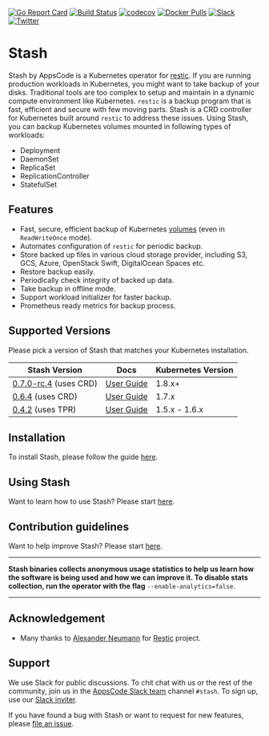 [![Go Report Card](https://goreportcard.com/badge/github.com/appscode/stash)](https://goreportcard.com/report/github.com/appscode/stash)
[![Build Status](https://travis-ci.org/appscode/stash.svg?branch=master)](https://travis-ci.org/appscode/stash)
[![codecov](https://codecov.io/gh/appscode/stash/branch/master/graph/badge.svg)](https://codecov.io/gh/appscode/stash)
[![Docker Pulls](https://img.shields.io/docker/pulls/appscode/stash.svg)](https://hub.docker.com/r/appscode/stash/)
[![Slack](https://slack.appscode.com/badge.svg)](https://slack.appscode.com)
[![Twitter](https://img.shields.io/twitter/follow/appscodehq.svg?style=social&logo=twitter&label=Follow)](https://twitter.com/intent/follow?screen_name=AppsCodeHQ)

# Stash
 Stash by AppsCode is a Kubernetes operator for [restic](https://restic.net). If you are running production workloads in Kubernetes, you might want to take backup of your disks. Traditional tools are too complex to setup and maintain in a dynamic compute environment like Kubernetes. `restic` is a backup program that is fast, efficient and secure with few moving parts. Stash is a CRD controller for Kubernetes built around `restic` to address these issues. Using Stash, you can backup Kubernetes volumes mounted in following types of workloads:
- Deployment
- DaemonSet
- ReplicaSet
- ReplicationController
- StatefulSet

## Features
 - Fast, secure, efficient backup of Kubernetes [volumes](https://kubernetes.io/docs/concepts/storage/volumes/) (even in `ReadWriteOnce` mode).
 - Automates configuration of `restic` for periodic backup.
 - Store backed up files in various cloud storage provider, including S3, GCS, Azure, OpenStack Swift, DigitalOcean Spaces etc.
 - Restore backup easily.
 - Periodically check integrity of backed up data.
 - Take backup in offline mode.
 - Support workload initializer for faster backup.
 - Prometheus ready metrics for backup process.

## Supported Versions
Please pick a version of Stash that matches your Kubernetes installation.

| Stash Version                                                                      | Docs                                                            | Kubernetes Version |
|------------------------------------------------------------------------------------|-----------------------------------------------------------------|--------------------|
| [0.7.0-rc.4](https://github.com/appscode/stash/releases/tag/0.7.0-rc.4) (uses CRD) | [User Guide](https://appscode.com/products/stash/0.7.0-rc.4)    | 1.8.x+             |
| [0.6.4](https://github.com/appscode/stash/releases/tag/0.6.4) (uses CRD)           | [User Guide](https://appscode.com/products/stash/0.6.4)         | 1.7.x              |
| [0.4.2](https://github.com/appscode/stash/releases/tag/0.4.2) (uses TPR)           | [User Guide](https://github.com/appscode/stash/tree/0.4.2/docs) | 1.5.x - 1.6.x      |

## Installation

To install Stash, please follow the guide [here](https://appscode.com/products/stash/0.7.0-rc.4/setup/install).

## Using Stash
Want to learn how to use Stash? Please start [here](https://appscode.com/products/stash/0.7.0-rc.4).

## Contribution guidelines
Want to help improve Stash? Please start [here](https://appscode.com/products/stash/0.7.0-rc.4/welcome/contributing).

---

**Stash binaries collects anonymous usage statistics to help us learn how the software is being used and how we can improve it. To disable stats collection, run the operator with the flag** `--enable-analytics=false`.

---

## Acknowledgement
 - Many thanks to [Alexander Neumann](https://github.com/fd0) for [Restic](https://restic.net) project.

## Support
We use Slack for public discussions. To chit chat with us or the rest of the community, join us in the [AppsCode Slack team](https://appscode.slack.com/messages/C8NCX6N23/details/) channel `#stash`. To sign up, use our [Slack inviter](https://slack.appscode.com/).

If you have found a bug with Stash or want to request for new features, please [file an issue](https://github.com/appscode/stash/issues/new).
